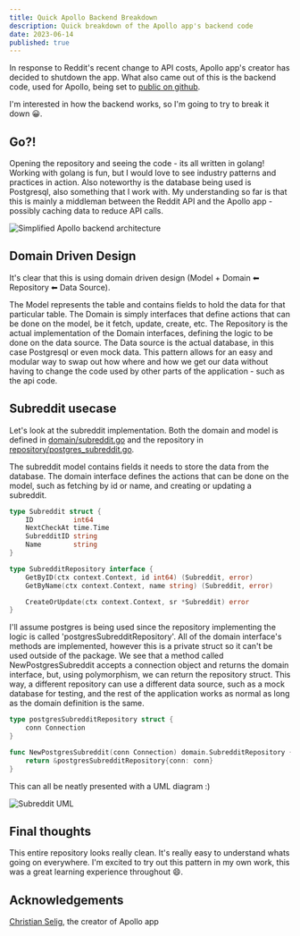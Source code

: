 ```yaml
---
title: Quick Apollo Backend Breakdown
description: Quick breakdown of the Apollo app's backend code
date: 2023-06-14
published: true
---
```


In response to Reddit's recent change to API costs, Apollo app's creator has decided to shutdown the app. What also came out of this is the backend code, used for Apollo, being set to [public on github](https://github.com/christianselig/apollo-backend).

I'm interested in how the backend works, so I'm going to try to break it down 😀.

## Go?!

Opening the repository and seeing the code - its all written in golang! Working with golang is fun, but I would love to see industry patterns and practices in action. Also noteworthy is the database being used is Postgresql, also something that I work with. My understanding so far is that this is mainly a middleman between the Reddit API and the Apollo app - possibly caching data to reduce API calls.

![Simplified Apollo backend architecture](/images/svg/apollo.svg)

## Domain Driven Design

It's clear that this is using domain driven design (Model + Domain ⬅ Repository ⬅ Data Source).

The Model represents the table and contains fields to hold the data for that particular table. The Domain is simply interfaces that define actions that can be done on the model, be it fetch, update, create, etc. The Repository is the actual implementation of the Domain interfaces, defining the logic to be done on the data source. The Data source is the actual database, in this case Postgresql or even mock data. This pattern allows for an easy and modular way to swap out how where and how we get our data without having to change the code used by other parts of the application - such as the api code.

## Subreddit usecase

Let's look at the subreddit implementation. Both the domain and model is defined in [domain/subreddit.go](https://github.com/christianselig/apollo-backend/blob/main/internal/domain/subreddit.go) and the repository in [repository/postgres_subreddit.go](https://github.com/christianselig/apollo-backend/blob/main/internal/repository/postgres_subreddit.go).

The subreddit model contains fields it needs to store the data from the database. The domain interface defines the actions that can be done on the model, such as fetching by id or name, and creating or updating a subreddit.

```go
type Subreddit struct {
	ID          int64
	NextCheckAt time.Time
	SubredditID string
	Name        string
}
```

```go
type SubredditRepository interface {
	GetByID(ctx context.Context, id int64) (Subreddit, error)
	GetByName(ctx context.Context, name string) (Subreddit, error)

	CreateOrUpdate(ctx context.Context, sr *Subreddit) error
}
```

I'll assume postgres is being used since the repository implementing the logic is called 'postgresSubredditRepository'. All of the domain interface's methods are implemented, however this is a private struct so it can't be used outside of the package. We see that a method called NewPostgresSubreddit accepts a connection object and returns the domain interface, but, using polymorphism, we can return the repository struct. This way, a different repository can use a different data source, such as a mock database for testing, and the rest of the application works as normal as long as the domain definition is the same.

```go
type postgresSubredditRepository struct {
	conn Connection
}

func NewPostgresSubreddit(conn Connection) domain.SubredditRepository {
	return &postgresSubredditRepository{conn: conn}
}
```

This can all be neatly presented with a UML diagram :)

![Subreddit UML](/images/svg/apollo-subreddit.svg)

## Final thoughts

This entire repository looks really clean. It's really easy to understand whats going on everywhere. I'm excited to try out this pattern in my own work, this was a great learning experience throughout 😄.

## Acknowledgements

[Christian Selig](https://twitter.com/ChristianSelig), the creator of Apollo app
